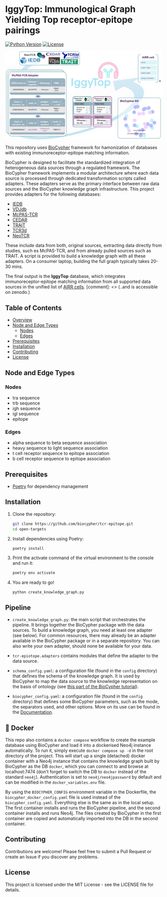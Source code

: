 # IggyTop: **I**mmunolo**g**ical **G**raph **Y**ielding **Top** receptor-epitope pairings

[![Python Version](https://img.shields.io/badge/python-3.10+-blue.svg)](https://www.python.org/downloads/)
[![License](https://img.shields.io/badge/license-MIT-green.svg)](LICENSE)

![figure1](./overview.png)

This repository uses [BioCypher](https://biocypher.org) framework for hamonization of databases with existing immunoreceptor-epitope matching information.

BioCypher is designed to facilitate the standardized integration of heterogeneous data sources through a regulated framework. The BioCypher framework implements a modular architecture where each data source is processed through dedicated transformation scripts called adapters. These adapters serve as the primary interface between raw data sources and the BioCypher knowledge graph infrastructure. This project provides adapters for the following databases:

- [IEDB](https://www.iedb.org/)
- [VDJdb](https://github.com/antigenomics/vdjdb-db)
- [McPAS-TCR](https://friedmanlab.weizmann.ac.il/McPAS-TCR/)
- [CEDAR](https://cedar.iedb.org/home_v3.php)
- [TRAIT](https://pgx.zju.edu.cn/traitdb/)
- [TCR3d](https://tcr3d.ibbr.umd.edu/)
- [NeoTCR](https://github.com/lyotvincent/NeoTCR?tab=readme-ov-file)

These include data from both, original sources, extracting data directly from studies, such es McPAS-TCR, and from already pulled sources such as TRAIT.
A script is provided to build a knowledge graph with all these adapters. On a consumer laptop, building the full graph typically takes 20-30 mins.

The final output is the **IggyTop** database, which integrates immunoreceptor-epitope matching information from all supported data sources in the unified list of [AIRR cells](https://scirpy.scverse.org/en/stable/generated/scirpy.io.AirrCell.html).
[comment]: <> (..and is accessible on zenodo.)

## Table of Contents
- [Overview](#overview)
- [Node and Edge Types](#node-and-edge-types)
  - [Nodes](#nodes)
  - [Edges](#edges)
- [Prerequisites](#prerequisites)
- [Installation](#installation)
- [Contributing](#contributing)
- [License](#license)

## Node and Edge Types
### Nodes
- tra sequence
- trb sequence
- igh sequence
- igl sequence
- epitope

### Edges
- alpha sequence to beta sequence association
- heavy sequence to light sequence association
- t cell receptor sequence to epitope association
- b cell receptor sequence to epitope association

## Prerequisites

- [Poetry](https://python-poetry.org) for dependency management

## Installation

1. Clone the repository:
   ```bash
   git clone https://github.com/biocypher/tcr-epitope.git
   cd open-targets
   ```

2. Install dependencies using Poetry:
   ```bash
   poetry install
   ```

3. Print the activate command of the virtual environment to the console and run it:
   ```bash
   poetry env activate
   ```

4. You are ready to go!
    ```{bash}
    python create_knowledge_graph.py
    ```

## Pipeline

- `create_knowledge_graph.py`: the main script that orchestrates the pipeline.
It brings together the BioCypher package with the data sources. To build a
knowledge graph, you need at least one adapter (see below). For common
resources, there may already be an adapter available in the BioCypher package or
in a separate repository. You can also write your own adapter, should none be
available for your data.

- `tcr-epiotope.adapters` contains modules that define the adapter to the data source.

- `schema_config.yaml`: a configuration file (found in the `config` directory)
that defines the schema of the knowledge graph. It is used by BioCypher to map
the data source to the knowledge representation on the basis of ontology (see
[this part of the BioCypher
tutorial](https://biocypher.org/tutorial-ontology.html)).

- `biocypher_config.yaml`: a configuration file (found in the `config`
directory) that defines some BioCypher parameters, such as the mode, the
separators used, and other options. More on its use can be found in the
[Documentation](https://biocypher.org/installation.html#configuration).

## 🐳 Docker

This repo also contains a `docker compose` workflow to create the example
database using BioCypher and load it into a dockerised Neo4j instance
automatically. To run it, simply execute `docker compose up -d` in the root
directory of the project. This will start up a single (detached) docker
container with a Neo4j instance that contains the knowledge graph built by
BioCypher as the DB `docker`, which you can connect to and browse at
localhost:7474 (don't forget to switch the DB to `docker` instead of the
standard `neo4j`). Authentication is set to `neo4j/neo4jpassword` by default
and can be modified in the `docker_variables.env` file.

By using the `BIOCYPHER_CONFIG` environment variable in the Dockerfile, the
`biocypher_docker_config.yaml` file is used instead of the
`biocypher_config.yaml`. Everything else is the same as in the local setup. The
first container installs and runs the BioCypher pipeline, and the second
container installs and runs Neo4j. The files created by BioCypher in the first
container are copied and automatically imported into the DB in the second
container.

## Contributing

Contributions are welcome! Please feel free to submit a Pull Request or create
an Issue if you discover any problems.

## License

This project is licensed under the MIT License - see the LICENSE file for
details.
